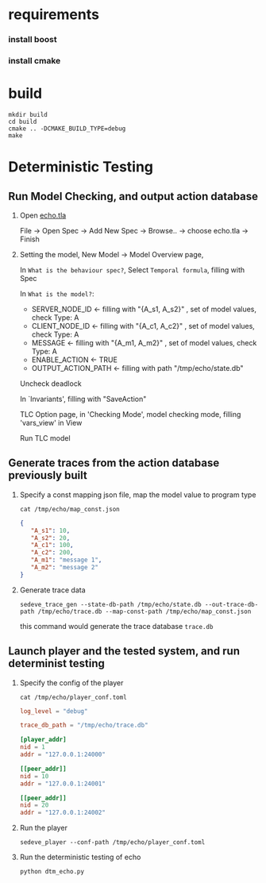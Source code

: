 # requirements

### install boost
### install cmake


# build

```
mkdir build
cd build
cmake .. -DCMAKE_BUILD_TYPE=debug
make
```

# Deterministic Testing


## Run Model Checking, and output action database
    
1. Open [echo.tla](spec/echo.tla)
    
    File -> Open Spec -> Add New Spec -> Browse.. -> choose echo.tla -> Finish

2. Setting the model, New Model ->
    Model Overview page,

    In `What is the behaviour spec?`, Select `Temporal formula`, filling with Spec
    
    In `What is the model?`:

    - SERVER_NODE_ID <- filling with "{A_s1, A_s2}" , set of model values, check Type: A
    - CLIENT_NODE_ID <- filling with "{A_c1, A_c2}" , set of model values, check Type: A
    - MESSAGE <- filling with "{A_m1, A_m2}" , set of model values, check Type: A
    - ENABLE_ACTION <- TRUE
    - OUTPUT_ACTION_PATH <- filling with path "/tmp/echo/state.db"

    Uncheck deadlock

    In `Invariants', filling with "SaveAction"

    TLC Option page, in 'Checking Mode', model checking mode, filling 'vars_view' in View

    Run TLC model

## Generate traces from the action database previously built
    
1. Specify a const mapping json file, map the model value to program type
    
    ```shell
    cat /tmp/echo/map_const.json
   ```
  
   ```json
   {
      "A_s1": 10,
      "A_s2": 20,
      "A_c1": 100,
      "A_c2": 200,
      "A_m1": "message 1",
      "A_m2": "message 2"
   }
    ```

2. Generate trace data

    ```shell
    sedeve_trace_gen --state-db-path /tmp/echo/state.db --out-trace-db-path /tmp/echo/trace.db --map-const-path /tmp/echo/map_const.json
    ```   
       
   this command would generate the trace database `trace.db`
   

## Launch player and the tested system, and run determinist testing

1. Specify the config of the player
    ```shell
    cat /tmp/echo/player_conf.toml
    ```

    ```toml
   log_level = "debug"
   
   trace_db_path = "/tmp/echo/trace.db"
   
   [player_addr]
   nid = 1
   addr = "127.0.0.1:24000"
   
   [[peer_addr]]
   nid = 10
   addr = "127.0.0.1:24001"
   
   [[peer_addr]]
   nid = 20
   addr = "127.0.0.1:24002"
   ```

2. Run the player
   ```shell
   sedeve_player --conf-path /tmp/echo/player_conf.toml
   ```

3. Run the deterministic testing of echo

   ```shell
   python dtm_echo.py
   ```
